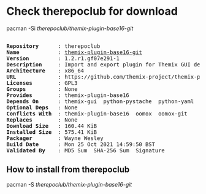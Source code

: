 # Check therepoclub for download

pacman -Si *therepoclub/themix-plugin-base16-git*

<div class="highlight"><pre class="highlight"><text>
<b>Repository</b>      : therepoclub
<b>Name</b>            : <a href="../../x86_64/themix-plugin-base16-git-1.2.r1.gf07e291-1-x86_64.pkg.tar.zst">themix-plugin-base16-git</a>
<b>Version</b>         : 1.2.r1.gf07e291-1
<b>Description</b>     : Import and export plugin for Themix GUI designer to use color palettes from Base16 project
<b>Architecture</b>    : x86_64
<b>URL</b>             : https://github.com/themix-project/themix-plugin-base16
<b>Licenses</b>        : GPL3
<b>Groups</b>          : None
<b>Provides</b>        : themix-plugin-base16
<b>Depends On</b>      : themix-gui  python-pystache  python-yaml
<b>Optional Deps</b>   : None
<b>Conflicts With</b>  : themix-plugin-base16  oomox  oomox-git
<b>Replaces</b>        : None
<b>Download Size</b>   : 160.44 KiB
<b>Installed Size</b>  : 575.41 KiB
<b>Packager</b>        : Wayne Wesley <wayne6324@gmail.com>
<b>Build Date</b>      : Mon 25 Oct 2021 14:59:50 BST
<b>Validated By</b>    : MD5 Sum  SHA-256 Sum  Signature
</text></pre></div>

## How to install from therepoclub

pacman -S *therepoclub/themix-plugin-base16-git*

